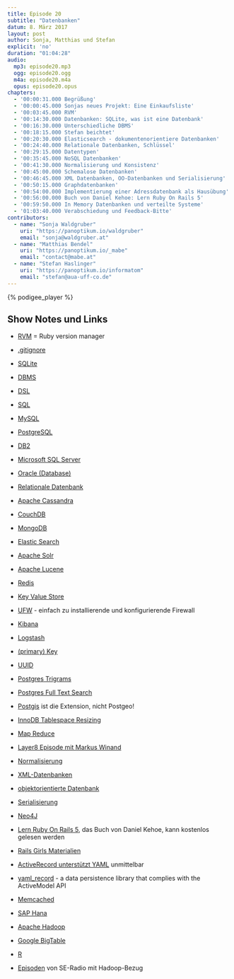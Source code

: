 ```yaml
---
title: Episode 20
subtitle: "Datenbanken"
datum: 8. März 2017
layout: post
author: Sonja, Matthias und Stefan
explicit: 'no'
duration: "01:04:28"
audio:
  mp3: episode20.mp3
  ogg: episode20.ogg
  m4a: episode20.m4a
  opus: episode20.opus
chapters:
  - '00:00:31.000 Begrüßung'
  - '00:00:45.000 Sonjas neues Projekt: Eine Einkaufsliste'
  - '00:03:45.000 RVM'
  - '00:14:30.000 Datenbanken: SQLite, was ist eine Datenbank'
  - '00:16:30.000 Unterschiedliche DBMS'
  - '00:18:15.000 Stefan beichtet'
  - '00:20:30.000 Elasticsearch - dokumentenorientiere Datenbanken'
  - '00:24:40.000 Relationale Datenbanken, Schlüssel'
  - '00:29:15.000 Datentypen'
  - '00:35:45.000 NoSQL Datenbanken'
  - '00:41:30.000 Normalisierung und Konsistenz'
  - '00:45:00.000 Schemalose Datenbanken'
  - '00:46:45.000 XML Datenbanken, OO-Datenbanken und Serialisierung'
  - '00:50:15.000 Graphdatenbanken'
  - '00:54:00.000 Implementierung einer Adressdatenbank als Hausübung'
  - '00:56:00.000 Buch von Daniel Kehoe: Lern Ruby On Rails 5'
  - '00:59:50.000 In Memory Datenbanken und verteilte Systeme'
  - '01:03:40.000 Verabschiedung und Feedback-Bitte'
contributors:
  - name: "Sonja Waldgruber"
    uri: "https://panoptikum.io/waldgruber"
    email: "sonja@waldgruber.at"
  - name: "Matthias Bendel"
    uri: "https://panoptikum.io/_mabe"
    email: "contact@mabe.at"
  - name: "Stefan Haslinger"
    uri: "https://panoptikum.io/informatom"
    email: "stefan@aua-uff-co.de"
---
```


{% podigee_player %}

## Show Notes und Links

* [RVM](https://rvm.io/) = Ruby version manager
* [.gitignore](https://git-scm.com/docs/gitignore)
* [SQLite](https://www.sqlite.org/)
* [DBMS](https://en.wikipedia.org/wiki/Database)
* [DSL](https://en.wikipedia.org/wiki/Domain-specific_language)

* [SQL](https://de.wikipedia.org/wiki/SQL)
* [MySQL](https://www.mysql.de/)
* [PostgreSQL](https://www.postgresql.org/)
* [DB2](https://de.wikipedia.org/wiki/DB2)
* [Microsoft SQL Server](https://de.wikipedia.org/wiki/Microsoft_SQL_Server)
* [Oracle (Database)](https://de.wikipedia.org/wiki/Oracle_(Datenbanksystem))
* [Relationale Datenbank](https://de.wikipedia.org/wiki/Relationale_Datenbank)

* [Apache Cassandra](https://de.wikipedia.org/wiki/Apache_Cassandra)
* [CouchDB](http://couchdb.apache.org/)
* [MongoDB](https://www.mongodb.com/de)
* [Elastic Search](https://www.elastic.co/products/elasticsearch)
* [Apache Solr](https://en.wikipedia.org/wiki/Apache_Solr)
* [Apache Lucene](https://en.wikipedia.org/wiki/Apache_Lucene)
* [Redis](https://redis.io/)
* [Key Value Store](https://en.wikipedia.org/wiki/Key-value_database)
* [UFW](https://wiki.ubuntuusers.de/ufw/) - einfach zu installierende und konfigurierende Firewall
* [Kibana](https://www.elastic.co/products/kibana)
* [Logstash](https://www.elastic.co/de/products/logstash)

* [(primary) Key](https://de.wikipedia.org/wiki/Schl%C3%BCssel_(Datenbank))
* [UUID](https://de.wikipedia.org/wiki/Universally_Unique_Identifier)
* [Postgres Trigrams](https://www.postgresql.org/docs/9.1/static/pgtrgm.html)
* [Postgres Full Text Search](https://www.postgresql.org/docs/9.5/static/textsearch.html)
* [Postgis](http://postgis.net/) ist die Extension, nicht Postgeo!
* [InnoDB Tablespace Resizing](https://dev.mysql.com/doc/refman/5.6/en/innodb-resize-system-tablespace.html)
* [Map Reduce](https://de.wikipedia.org/wiki/MapReduce)
* [Layer8 Episode mit Markus Winand](https://layer8.informatom.com/2013/09/02/episode1.html#639dcf6d)
* [Normalisierung](https://de.wikipedia.org/wiki/Normalisierung_(Datenbank))

* [XML-Datenbanken](https://de.wikipedia.org/wiki/XML-Datenbank)
* [objektorientierte Datenbank](https://de.wikipedia.org/wiki/Objektdatenbank)
* [Serialisierung](https://de.wikipedia.org/wiki/Serialisierung)

* [Neo4J](https://de.wikipedia.org/wiki/Neo4j)

* [Lern Ruby On Rails 5](http://learn-rails.com/), das Buch von Daniel Kehoe, kann kostenlos
  gelesen werden
* [Rails Girls Materialien](http://railsgirls.com/materials.html)
* [ActiveRecord unterstützt YAML](http://api.rubyonrails.org/classes/ActiveRecord/Store.html) unmittelbar
* [yaml_record](https://github.com/nicotaing/yaml_record) - a data persistence library that complies
  with the ActiveModel API

* [Memcached](https://memcached.org/)
* [SAP Hana](https://de.wikipedia.org/wiki/SAP_HANA)

* [Apache Hadoop](https://de.wikipedia.org/wiki/Apache_Hadoop)
* [Google BigTable](https://de.wikipedia.org/wiki/Google_BigTable)
* [R](https://de.wikipedia.org/wiki/R_(Programmiersprache))
* [Episoden](http://www.se-radio.net/tag/hadoop/) von SE-Radio mit Hadoop-Bezug